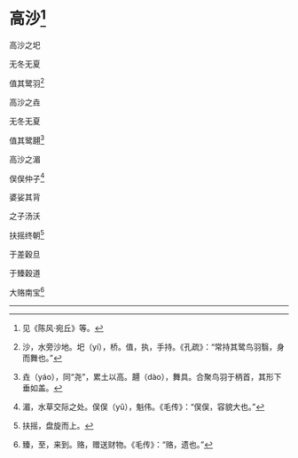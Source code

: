    

# 高沙[^1]

高沙之圯

无冬无夏

值其鹭羽[^2]

高沙之垚

无冬无夏

值其鹭翿[^3]

高沙之湄

俣俣仲子[^4]

婆娑其背

之子汤沃

扶摇终朝[^5]

于差穀旦

于臻穀道

大赂南宝[^6]

* * *

[^1]: 见《陈风·宛丘》等。
[^2]: 沙，水旁沙地。圯（yí），桥。值，执，手持。《孔疏》：“常持其鹭鸟羽翳，身而舞也。”
[^3]: 垚（yáo），同“尧”，累土以高。翿（dào），舞具。合聚鸟羽于柄首，其形下垂如盖。
[^4]: 湄，水草交际之处。俣俣（yǔ），魁伟。《毛传》：“俣俣，容貌大也。”
[^5]: 扶摇，盘旋而上。
[^6]: 臻，至，来到。赂，赠送财物。《毛传》：“赂，遗也。”